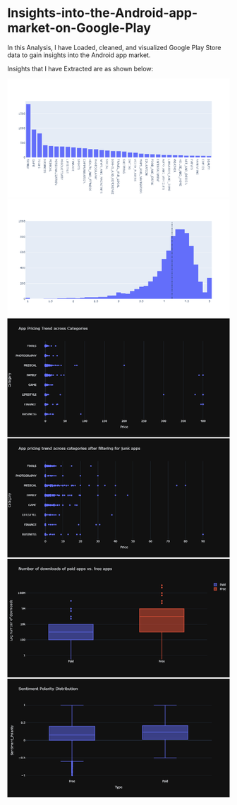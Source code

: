 # Insights-into-the-Android-app-market-on-Google-Play
In this Analysis, I have Loaded, cleaned, and visualized Google Play Store data to gain insights into the Android app market.

Insights that I have Extracted are as shown below:

![Categories](Plots/Categories.png)
![Average App Ratings](Plots/AverageAppRatings.png)
![App Pricing](Plots/AppPricing.png)
![Pricing Junk Apps](Plots/PricingJunkApps.png)
![Popularity of Paid to Free](Plots/PopularityPaidtoFree.png)
![Sentiment Analysis](Plots/SentimentAnalysis.png)
